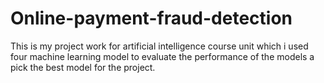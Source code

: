 # Online-payment-fraud-detection
This is my project work for artificial intelligence course unit which i used four machine learning model to evaluate the performance of the models a pick the best model for the project.
